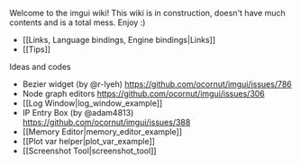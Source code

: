 Welcome to the imgui wiki!
This wiki is in construction, doesn't have much contents and is a total mess. Enjoy :)

- [[Links, Language bindings, Engine bindings|Links]]
- [[Tips]]

Ideas and codes

- Bezier widget (by @r-lyeh) https://github.com/ocornut/imgui/issues/786
- Node graph editors https://github.com/ocornut/imgui/issues/306
- [[Log Window|log_window_example]]
- IP Entry Box (by @adam4813) https://github.com/ocornut/imgui/issues/388
- [[Memory Editor|memory_editor_example]]
- [[Plot var helper|plot_var_example]]
- [[Screenshot Tool|screenshot_tool]]

